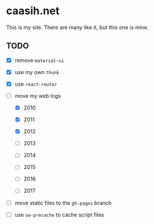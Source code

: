 # caasih.net

This is my site. There are many like it, but this one is mine.

## TODO

  * [x] remove `material-ui`

  * [x] use my own `thunk`

  * [x] use `react-router`

  * [ ] move my web logs

    * [x] 2010

    * [x] 2011

    * [x] 2012

    * [ ] 2013

    * [ ] 2014

    * [ ] 2015

    * [ ] 2016

    * [ ] 2017

  * [ ] move static files to the `gh-pages` branch

  * [ ] use `sw-precache` to cache script files

